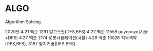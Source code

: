 # ALGO
 Algorithm Solving

2020년
4.21 백준 1261 알고스팟(DFS,BFS)
4.22 백준 11559 puyopuyo(시뮬+DFS)
4.27 백준 2174 로봇시뮬레이션(시뮬)
4.29 백준 10026 적녹색약(DFS,BFS), 3187 양치기꿍(DFS,BFS)
